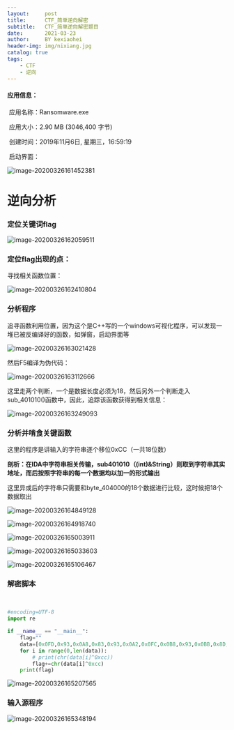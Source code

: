 ```yaml
---
layout:     post
title:      CTF_简单逆向解密
subtitle:   CTF_简单逆向解密题目
date:       2021-03-23
author:     BY kexiaohei
header-img: img/nixiang.jpg
catalog: true
tags:
    - CTF
    - 逆向
---
```


#### 应用信息：

​		应用名称：Ransomware.exe

​		应用大小：2.90 MB (3046,400 字节)

​		创建时间：‎2019‎年‎11‎月‎6‎日, ‎星期三，‏‎16:59:19

​		启动界面：

![image-20200326161452381](img/Untitled.assets/image-20200326161452381.png)



# 逆向分析

### 定位关键词flag

![image-20200326162059511](img/Untitled.assets/image-20200326162059511.png)

### 定位flag出现的点：

  寻找相关函数位置：

![image-20200326162410804](img/Untitled.assets/image-20200326162410804.png)

### 分析程序

追寻函数利用位置，因为这个是C++写的一个windows可视化程序，可以发现一堆已被反编译好的函数，如弹窗，启动界面等

![image-20200326163021428](img/Untitled.assets/image-20200326163021428.png)

然后F5编译为伪代码：

![image-20200326163112666](img/Untitled.assets/image-20200326163112666.png)

这里走两个判断，一个是数据长度必须为18，然后另外一个判断走入sub_401010()函数中，因此，追踪该函数获得到相关信息：

![image-20200326163249093](img/Untitled.assets/image-20200326163249093.png)

### 分析并啃食关键函数

这里的程序是讲输入的字符串逐个移位0xCC（一共18位数）

**剖析：在IDA中字符串相关传输，sub401010（(int)&String）则取到字符串其实地址，而后按照字符串的每一个数据均以加一的形式输出**

这里异或后的字符串只需要和byte_404000的18个数据进行比较，这时候把18个数据取出

![image-20200326164849128](img/Untitled.assets/image-20200326164849128.png)

![image-20200326164918740](img/Untitled.assets/image-20200326164918740.png)

![image-20200326165003911](img/Untitled.assets/image-20200326165003911.png)

![image-20200326165033603](img/Untitled.assets/image-20200326165033603.png)

![image-20200326165106467](img/Untitled.assets/image-20200326165106467.png)

### 解密脚本

​		

```python
#encoding=UTF-8
import re

if __name__ == "__main__":
    flag=""
    data=[0x0FD,0x93,0x0A8,0x83,0x93,0x0A2,0x0FC,0x0B8,0x93,0x0BB,0x8D,0x0A2,0x0A2,0x0AD,0x93,0x0AF,0x0BE,0x0B5]
    for i in range(0,len(data)):
        # print(chr(data[i]^0xcc))
        flag+=chr(data[i]^0xcc)
    print(flag)
```

![image-20200326165207565](img/Untitled.assets/image-20200326165207565.png)

### 输入源程序

![image-20200326165348194](img/Untitled.assets/image-20200326165348194.png)